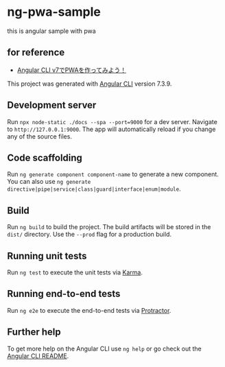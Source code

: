 # ng-pwa-sample
this is angular sample with pwa

## for reference
- [Angular CLI v7でPWAを作ってみよう！](https://qiita.com/puku0x/items/a6db78cc67d1eb960384)

This project was generated with [Angular CLI](https://github.com/angular/angular-cli) version 7.3.9.

## Development server

Run `npx node-static ./docs --spa --port=9000` for a dev server. Navigate to `http://127.0.0.1:9000`. The app will automatically reload if you change any of the source files.

## Code scaffolding

Run `ng generate component component-name` to generate a new component. You can also use `ng generate directive|pipe|service|class|guard|interface|enum|module`.

## Build

Run `ng build` to build the project. The build artifacts will be stored in the `dist/` directory. Use the `--prod` flag for a production build.

## Running unit tests

Run `ng test` to execute the unit tests via [Karma](https://karma-runner.github.io).

## Running end-to-end tests

Run `ng e2e` to execute the end-to-end tests via [Protractor](http://www.protractortest.org/).

## Further help

To get more help on the Angular CLI use `ng help` or go check out the [Angular CLI README](https://github.com/angular/angular-cli/blob/master/README.md).
